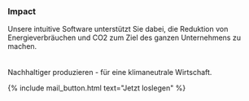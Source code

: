 ---
---

### Impact
Unsere intuitive Software unterstützt Sie dabei, die Reduktion von Energieverbräuchen und CO2 zum Ziel des ganzen Unternehmens zu machen.  
<br>
<br>
Nachhaltiger produzieren - für eine klimaneutrale Wirtschaft.

{% include mail_button.html text="Jetzt loslegen" %}